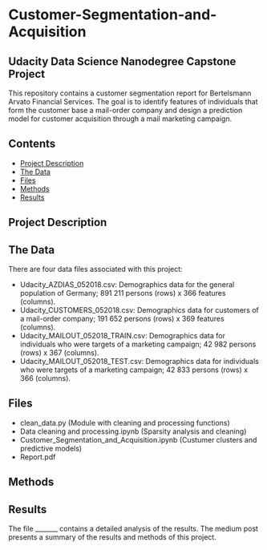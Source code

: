 # Customer-Segmentation-and-Acquisition
## Udacity Data Science Nanodegree Capstone Project

This repository contains a customer segmentation report for Bertelsmann Arvato Financial Services. The goal is to identify features of individuals that form the customer base a mail-order company and design a prediction model for customer acquisition through a mail marketing campaign.

## Contents

- [Project Description](#projectdescription)
- [The Data](#data)
- [Files](#files)
- [Methods](#methods)
- [Results](#results)

## Project Description

## The Data
There are four data files associated with this project:

* Udacity_AZDIAS_052018.csv: Demographics data for the general population of Germany; 891 211 persons (rows) x 366 features (columns).
* Udacity_CUSTOMERS_052018.csv: Demographics data for customers of a mail-order company; 191 652 persons (rows) x 369 features (columns).
* Udacity_MAILOUT_052018_TRAIN.csv: Demographics data for individuals who were targets of a marketing campaign; 42 982 persons (rows) x 367 (columns).
* Udacity_MAILOUT_052018_TEST.csv: Demographics data for individuals who were targets of a marketing campaign; 42 833 persons (rows) x 366 (columns).

## Files
* clean_data.py (Module with cleaning and processing functions)
* Data cleaning and processing.ipynb (Sparsity analysis and cleaning)
* Customer_Segmentation_and_Acquisition.ipynb (Custumer clusters and predictive models)
* Report.pdf

## Methods

## Results
The file _______ contains a detailed analysis of the results. The medium post presents a summary of the results and methods of this project.
